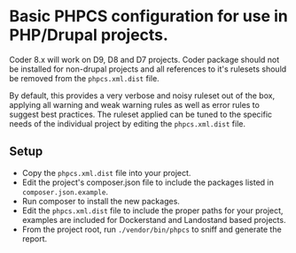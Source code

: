 # Basic PHPCS configuration for use in PHP/Drupal projects.

Coder 8.x will work on D9, D8 and D7 projects.  Coder package should not be installed for non-drupal projects and all references to it's rulesets should be removed from the `phpcs.xml.dist` file.

By default, this provides a very verbose and noisy ruleset out of the box, applying all warning and weak warning rules as well as error rules to suggest best practices.  The ruleset applied can be tuned to the specific needs of the individual project by editing the `phpcs.xml.dist` file.

## Setup
* Copy the `phpcs.xml.dist` file into your project.
* Edit the project's composer.json file to include the packages listed in `composer.json.example`.
* Run composer to install the new packages.
* Edit the `phpcs.xml.dist` file to include the proper paths for your project, examples are included for Dockerstand and Landostand based projects.
* From the project root, run `./vendor/bin/phpcs` to sniff and generate the report.
